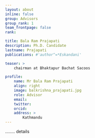 ```yaml
---
layout: about
inline: false
group: Advisors
group_rank: 1
team_frontpage: false
rank: 

title: Bala Ram Prajapati
description: Ph.D. Candidate
lastname: Prajapati
publications: #'author^=*Eskandani'

teaser: >
    chairman at Bhaktapur Bachat Sacoos

profile:
    name: Mr Bala Ram Prajapati
    align: right
    image: balkrishna_prajapati.jpg
    role: Advisor
    email: 
    twitter: 
    orcid: 
    address: >
        Kathmandu
---
```


........
details